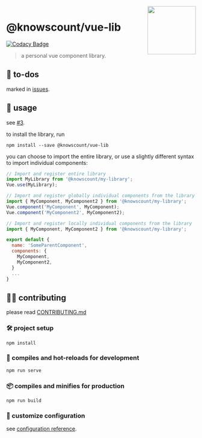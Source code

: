 <!--
 * @Date: 21/04/2021 07.23.51 +0800
 * @Author: KnowsCount
 * @LastEditTime: 22/04/2021 10.18.02 +0800
 * @FilePath: /vue-lib/README.md
-->

<!-- prettier-ignore -->
<img src="src/assets/logo.png" align="right" width="128" height="128" />

# @knowscount/vue-lib

[![Codacy Badge](https://api.codacy.com/project/badge/Grade/2e38e2e648a24e7c8ec77f37e9342365)](https://app.codacy.com/gh/KnowsCount/vue-lib?utm_source=github.com&utm_medium=referral&utm_content=KnowsCount/vue-lib&utm_campaign=Badge_Grade_Settings)

> a personal vue component library.

## 📌 to-dos

marked in [issues](https://github.com/KnowsCount/vue-lib/issues).

## 🤤 usage

see [#3](https://github.com/KnowsCount/vue-lib/issues/3).

to install the library, run

```
npm install --save @knowscount/vue-lib
```

you can choose to import the entire library, or use a slightly different syntax to import individual components:

<!-- prettier-ignore-start -->

```vue.js
// Import and register entire library
import MyLibrary from '@knowscount/my-library';
Vue.use(MyLibrary);
```

```vue.js
// Import and register globally individual components from the library
import { MyComponent, MyComponent2 } from '@knowscount/my-library';
Vue.component('MyComponent', MyComponent);
Vue.component('MyComponent2', MyComponent2);
```

```vue.js
// Import and register locally individual components from the library
import { MyComponent, MyComponent2 } from '@knowscount/my-library';

export default {
  name: 'SomeParentComponent',
  components: {
    MyComponent,
    MyComponent2,
  }
  ...
}
```

<!-- prettier-ignore-end -->

## 🙋‍♂️ contributing

please read [CONTRIBUTING.md](./CONTRIBUTING.md)

### 🛠 project setup

```
npm install
```

### 🔨 compiles and hot-reloads for development

```
npm run serve
```

### 📦 compiles and minifies for production

```
npm run build
```

### 🔧 customize configuration

see [configuration reference](https://cli.vuejs.org/config/).
